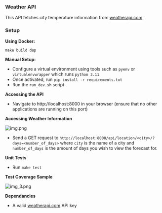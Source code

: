 ### Weather API ###

This API fetches city temperature information from [weatherapi.com](https://weatherapi.com).

### Setup ###

**Using Docker:**

```make build dup```

**Manual Setup:**
- Configure a virtual environment using tools such as `pyenv` or `virtualenvwrapper` which runs `python 3.11`
- Once activated, run `pip install -r requirements.txt`
- Run the `run_dev.sh` script


**Accessing the API**
- Navigate to http://localhost:8000 in your browser (ensure that no other applications are running on this port)


**Accessing Weather Information**

![img.png](img.png)
- Send a GET request to `http://localhost:8000/api/location/<city>/?days=<number_of_days>` where `city` is the name of a city and `number_of_days` is the amount of days you wish to view the forecast for.


**Unit Tests**
- Run `make test`

**Test Coverage Sample**

![img_3.png](img_3.png)


**Dependancies**
- A valid [weatherapi.com](https://weatherapi.com) API key


